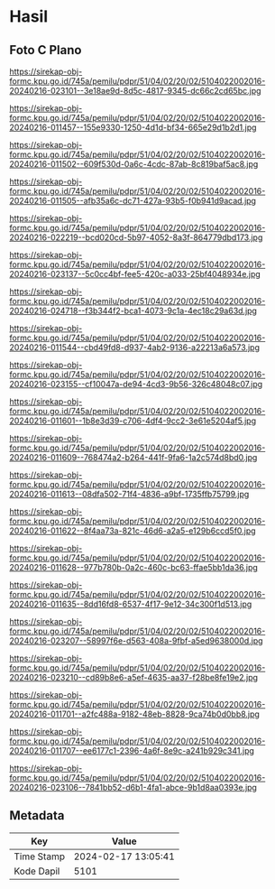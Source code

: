 # Hasil

## Foto C Plano

https://sirekap-obj-formc.kpu.go.id/745a/pemilu/pdpr/51/04/02/20/02/5104022002016-20240216-023101--3e18ae9d-8d5c-4817-9345-dc66c2cd65bc.jpg

https://sirekap-obj-formc.kpu.go.id/745a/pemilu/pdpr/51/04/02/20/02/5104022002016-20240216-011457--155e9330-1250-4d1d-bf34-665e29d1b2d1.jpg

https://sirekap-obj-formc.kpu.go.id/745a/pemilu/pdpr/51/04/02/20/02/5104022002016-20240216-011502--609f530d-0a6c-4cdc-87ab-8c819baf5ac8.jpg

https://sirekap-obj-formc.kpu.go.id/745a/pemilu/pdpr/51/04/02/20/02/5104022002016-20240216-011505--afb35a6c-dc71-427a-93b5-f0b941d9acad.jpg

https://sirekap-obj-formc.kpu.go.id/745a/pemilu/pdpr/51/04/02/20/02/5104022002016-20240216-022219--bcd020cd-5b97-4052-8a3f-864779dbd173.jpg

https://sirekap-obj-formc.kpu.go.id/745a/pemilu/pdpr/51/04/02/20/02/5104022002016-20240216-023137--5c0cc4bf-fee5-420c-a033-25bf4048934e.jpg

https://sirekap-obj-formc.kpu.go.id/745a/pemilu/pdpr/51/04/02/20/02/5104022002016-20240216-024718--f3b344f2-bca1-4073-9c1a-4ec18c29a63d.jpg

https://sirekap-obj-formc.kpu.go.id/745a/pemilu/pdpr/51/04/02/20/02/5104022002016-20240216-011544--cbd49fd8-d937-4ab2-9136-a22213a6a573.jpg

https://sirekap-obj-formc.kpu.go.id/745a/pemilu/pdpr/51/04/02/20/02/5104022002016-20240216-023155--cf10047a-de94-4cd3-9b56-326c48048c07.jpg

https://sirekap-obj-formc.kpu.go.id/745a/pemilu/pdpr/51/04/02/20/02/5104022002016-20240216-011601--1b8e3d39-c706-4df4-9cc2-3e61e5204af5.jpg

https://sirekap-obj-formc.kpu.go.id/745a/pemilu/pdpr/51/04/02/20/02/5104022002016-20240216-011609--768474a2-b264-441f-9fa6-1a2c574d8bd0.jpg

https://sirekap-obj-formc.kpu.go.id/745a/pemilu/pdpr/51/04/02/20/02/5104022002016-20240216-011613--08dfa502-71f4-4836-a9bf-1735ffb75799.jpg

https://sirekap-obj-formc.kpu.go.id/745a/pemilu/pdpr/51/04/02/20/02/5104022002016-20240216-011622--8f4aa73a-821c-46d6-a2a5-e129b6ccd5f0.jpg

https://sirekap-obj-formc.kpu.go.id/745a/pemilu/pdpr/51/04/02/20/02/5104022002016-20240216-011628--977b780b-0a2c-460c-bc63-ffae5bb1da36.jpg

https://sirekap-obj-formc.kpu.go.id/745a/pemilu/pdpr/51/04/02/20/02/5104022002016-20240216-011635--8dd16fd8-6537-4f17-9e12-34c300f1d513.jpg

https://sirekap-obj-formc.kpu.go.id/745a/pemilu/pdpr/51/04/02/20/02/5104022002016-20240216-023207--58997f6e-d563-408a-9fbf-a5ed9638000d.jpg

https://sirekap-obj-formc.kpu.go.id/745a/pemilu/pdpr/51/04/02/20/02/5104022002016-20240216-023210--cd89b8e6-a5ef-4635-aa37-f28be8fe19e2.jpg

https://sirekap-obj-formc.kpu.go.id/745a/pemilu/pdpr/51/04/02/20/02/5104022002016-20240216-011701--a2fc488a-9182-48eb-8828-9ca74b0d0bb8.jpg

https://sirekap-obj-formc.kpu.go.id/745a/pemilu/pdpr/51/04/02/20/02/5104022002016-20240216-011707--ee6177c1-2396-4a6f-8e9c-a241b929c341.jpg

https://sirekap-obj-formc.kpu.go.id/745a/pemilu/pdpr/51/04/02/20/02/5104022002016-20240216-023106--7841bb52-d6b1-4fa1-abce-9b1d8aa0393e.jpg


## Metadata

| Key        | Value               |
| ---------- | ------------------- |
| Time Stamp | 2024-02-17 13:05:41 |
| Kode Dapil | 5101                |



